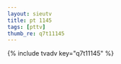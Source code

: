 ```yaml
--- 
layout: sieutv
title: pt 1145
tags: [pttv]
thumb_re: q7t11145
---
```

{% include tvadv key="q7t11145" %} 
